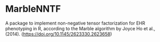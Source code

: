 # MarbleNNTF
A package to implement non-negative tensor factorization for EHR phenotyping in R, according to the Marble algorithm by Joyce Ho et al., (2014).
(https://doi.org/10.1145/2623330.2623658)

